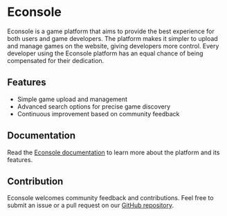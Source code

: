 # Econsole
Econsole is a game platform that aims to provide the best experience for both users and game developers. The platform makes it simpler to upload and manage games on the website, giving developers more control. Every developer using the Econsole platform has an equal chance of being compensated for their dedication.

## Features
- Simple game upload and management
- Advanced search options for precise game discovery
- Continuous improvement based on community feedback

## Documentation
Read the [Econsole documentation](https://econsole-games.gitbook.io/econsole-docs/) to learn more about the platform and its features.

## Contribution
Econsole welcomes community feedback and contributions. Feel free to submit an issue or a pull request on our [GitHub repository](https://github.com/Scalewreck-epic/econsole-website).
